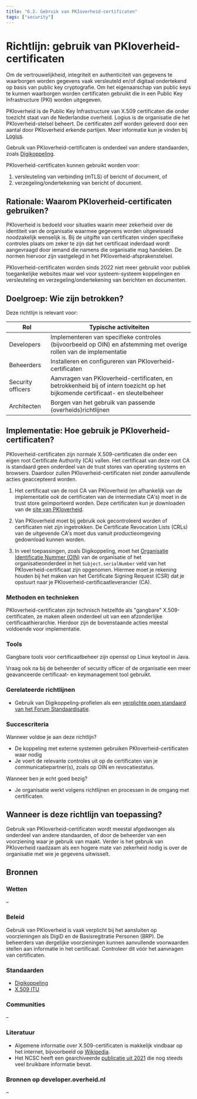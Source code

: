 ```yaml
---
title: "6.2. Gebruik van PKIoverheid-certificaten"
tags: ["security"]
---
```


# Richtlijn: gebruik van PKIoverheid-certificaten

Om de vertrouwelijkheid, integriteit en authenticiteit van gegevens te waarborgen worden gegevens vaak versleuteld en/of digitaal ondertekend op basis van public key cryptografie. Om het eigenaarschap van public keys te kunnen waarborgen worden certificaten gebruikt die in een Public Key Infrastructure (PKI) worden uitgegeven.

PKIoverheid is de Public Key Infrastructure van X.509 certificaten die onder toezicht staat van de Nederlandse overheid. Logius is de organisatie die het PKIoverheid-stelsel beheert. De certificaten zelf worden geleverd door een aantal door PKIoverheid erkende partijen. Meer informatie kun je vinden bij [Logius](https://www.logius.nl/onze-dienstverlening/toegang/pkioverheid).

Gebruik van PKIoverheid-certificaten is onderdeel van andere standaarden, zoals [Digikoppeling](https://www.logius.nl/onze-dienstverlening/gegevensuitwisseling/digikoppeling).

PKIoverheid-certificaten kunnen gebruikt worden voor:
1. versleuteling van verbinding (mTLS) of bericht of document, of 
1. verzegeling/ondertekening van bericht of document.

## Rationale: Waarom PKIoverheid-certificaten gebruiken?

PKIoverheid is bedoeld voor situaties waarin meer zekerheid over de identiteit van de organisatie waarmee gegevens worden uitgewisseld noodzakelijk wenselijk is. Bij de uitgifte van certificaten vinden specifieke controles plaats om zeker te zijn dat het certificaat inderdaad wordt aangevraagd door iemand die namens die organisatie mag handelen. De normen hiervoor zijn vastgelegd in het PKIoverheid-afsprakenstelsel.

PKIoverheid-certificaten worden sinds 2022 niet meer gebruikt voor publiek toegankelijke websites maar wel voor systeem-systeem koppelingen en versleuteling en verzegeling/ondertekening van berichten en documenten.

## Doelgroep: Wie zijn betrokken?

Deze richtlijn is relevant voor:

| Rol | Typische activiteiten |
|---|---|
| Developers | Implementeren van specifieke controles (bijvoorbeeld op OIN) en afstemming met overige rollen van de implementatie |
| Beheerders | Installeren en configureren van PKIoverheid-certificaten |
| Security officers | Aanvragen van PKIoverheid-certificaten, en betrokkenheid bij of intern toezicht op het bijkomende certificaat- en sleutelbeheer |
| Architecten | Borgen van het gebruik van passende (overheids)richtlijnen |


## Implementatie: Hoe gebruik je PKIoverheid-certificaten?

PKIoverheid-certificaten zijn normale X.509-certificaten die onder een eigen root Certificate Authority (CA) vallen. Het certificaat van deze root CA is standaard geen onderdeel van de trust stores van operating systems en browsers. Daardoor zullen PKIoverheid-certificaten niet zonder aanvullende acties geaccepteerd worden.

1. Het certificaat van de root CA van PKIoverheid (en afhankelijk van de implementatie ook de certificaten van de intermediate CA's) moet in de trust store geïmporteerd worden. Deze certificaten kun je downloaden van de [site van PKIoverheid](https://cert.pkioverheid.nl/).

1. Van PKIoverheid moet bij gebruik ook gecontroleerd worden of certificaten niet zijn ingetrokken. De Certificate Revocation Lists (CRLs) van de uitgevende CA's moet dus vanuit productieomgeving gedownload kunnen worden.

1. In veel toepassingen, zoals Digikoppeling, moet het [Organisatie Identificatie Nummer (OIN)](https://www.logius.nl/onze-dienstverlening/toegang/organisatie-identificatienummer) van de organisatie of het organisatieonderdeel in het ```Subject.serialNumber``` veld van het PKIoverheid-certificaat zijn opgenomen. Hiermee moet je rekening houden bij het maken van het Certificate Signing Request (CSR) dat je opstuurt naar je PKIoverheid-certificaatleverancier (CA).

### Methoden en technieken

PKIoverheid-certificaten zijn technisch hetzelfde als "gangbare" X.509-certificaten, ze maken alleen onderdeel uit van een afzonderlijke certificaathierarchie. Hierdoor zijn de bovenstaande acties meestal voldoende voor implementatie.

### Tools

Gangbare tools voor certificaatbeheer zijn openssl op Linux keytool in Java.

Vraag ook na bij de beheerder of security officer of de organisatie een meer geavanceerde certificaat- en keymanagement tool gebruikt.

### Gerelateerde richtlijnen

- Gebruik van Digikoppeling-profielen als een [verplichte open standaard van het Forum Standaardisatie](https://www.forumstandaardisatie.nl/open-standaarden/verplicht).

### Succescriteria

Wanneer voldoe je aan deze richtlijn?
- De koppeling met externe systemen gebruiken PKIoverheid-certificaten waar nodig
- Je voert de relevante controles uit op de certificaten van je communicatiepartner(s), zoals op OIN en revocatiestatus.

Wanneer ben je echt goed bezig?
- Je organisatie werkt volgens richtlijnen en processen in de omgang met certificaten.

## Wanneer is deze richtlijn van toepassing?

Gebruik van PKIoverheid-certificaten wordt meestal afgedwongen als onderdeel van andere standaarden, of door de beheerder van een voorziening waar je gebruik van maakt. Verder is het gebruik van PKIoverheid raadzaam als een hogere mate van zekerheid nodig is over de organisatie met wie je gegevens uitwisselt.

## Bronnen

### Wetten

&ndash;

### Beleid

Gebruik van PKIoverheid is vaak verplicht bij het aansluiten op voorzieningen als DigiD en de Basisregitratie Personen (BRP). De beheerders van dergelijke voorzieningen kunnen aanvullende voorwaarden stellen aan informatie in het certificaat. Controleer dit vóór het aanvragen van certificaten.

### Standaarden

- [Digikoppeling](https://www.logius.nl/onze-dienstverlening/gegevensuitwisseling/digikoppeling)
- [X.509 ITU](https://www.itu.int/rec/T-REC-X.509)

### Communities

&ndash;

### Literatuur

- Algemene informatie over X.509-certificaten is makkelijk vindbaar op het internet, bijvoorbeeld op [Wikipedia](https://en.wikipedia.org/wiki/X.509).
- Het NCSC heeft een gearchiveerde [publicatie uit 2021](https://www.ncsc.nl/documenten/factsheets/2021/september/29/factsheet-pkioverheid-stopt-met-webcertificaten) die nog steeds veel bruikbare informatie bevat.

### Bronnen op developer.overheid.nl

&ndash;
